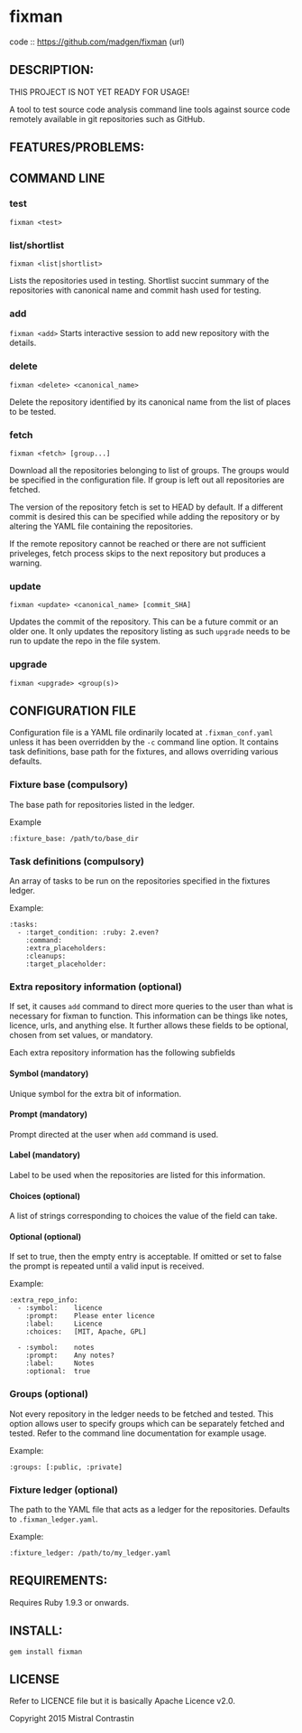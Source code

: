 # fixman

code  :: https://github.com/madgen/fixman (url)

## DESCRIPTION:

THIS PROJECT IS NOT YET READY FOR USAGE!

A tool to test source code analysis command line tools against source code
remotely available in git repositories such as GitHub.

## FEATURES/PROBLEMS:

## COMMAND LINE

### test

`fixman <test>`

### list/shortlist

`fixman <list|shortlist>`

Lists the repositories used in testing. Shortlist succint summary
of the repositories with canonical name and commit hash used for
testing.

### add

`fixman <add>`
Starts interactive session to add new repository with the details.

### delete

`fixman <delete> <canonical_name>`

Delete the repository identified by its canonical name from the list of places
to be tested.

### fetch

`fixman <fetch> [group...]`

Download all the repositories belonging to list of groups. The groups would be
specified in the configuration file. If group is left out all repositories are
fetched.

The version of the repository fetch is set to HEAD by default. If a different
commit is desired this can be specified while adding the repository or by
altering the YAML file containing the repositories.

If the remote repository cannot be reached or there are not sufficient
priveleges, fetch process skips to the next repository but produces a
warning.

### update

`fixman <update> <canonical_name> [commit_SHA]`

Updates the commit of the repository. This can be a future commit or an older
one. It only updates the repository listing as such `upgrade` needs to be run to
update the repo in the file system.

### upgrade

`fixman <upgrade> <group(s)>`

## CONFIGURATION FILE

Configuration file is a YAML file ordinarily located at `.fixman_conf.yaml`
unless it has been overridden by the `-c` command line option. It contains
task definitions, base path for the fixtures, and allows overriding various
defaults.

### Fixture base (compulsory)

The base path for repositories listed in the ledger.

Example

```
:fixture_base: /path/to/base_dir
```

### Task definitions (compulsory)

An array of tasks to be run on the repositories specified in the fixtures
ledger.

Example:

```
:tasks:
  - :target_condition: :ruby: 2.even?
    :command:
    :extra_placeholders:
    :cleanups:
    :target_placeholder:
```

### Extra repository information (optional)

If set, it causes `add` command to direct more queries to the user than what
is necessary for fixman to function. This information can be things like notes,
licence, urls, and anything else. It further allows these fields to be optional,
chosen from set values, or mandatory.

Each extra repository information has the following subfields

#### Symbol (mandatory)
Unique symbol for the extra bit of information.

#### Prompt (mandatory)
Prompt directed at the user when `add` command is used.

#### Label (mandatory)
Label to be used when the repositories are listed for this information.

#### Choices (optional)
A list of strings corresponding to choices the value of the field can take.

#### Optional (optional)
If set to true, then the empty entry is acceptable. If omitted or set to false
the prompt is repeated until a valid input is received.

Example:

```
:extra_repo_info:
  - :symbol:    licence
    :prompt:    Please enter licence
    :label:     Licence
    :choices:   [MIT, Apache, GPL]

  - :symbol:    notes
    :prompt:    Any notes?
    :label:     Notes
    :optional:  true
```

### Groups (optional)

Not every repository in the ledger needs to be fetched and tested. This option
allows user to specify groups which can be separately fetched and tested. Refer
to the command line documentation for example usage.

Example:

```
:groups: [:public, :private]
```

### Fixture ledger (optional)

The path to the YAML file that acts as a ledger for the repositories. Defaults
to `.fixman_ledger.yaml`.

Example:

```
:fixture_ledger: /path/to/my_ledger.yaml
```

## REQUIREMENTS:

Requires Ruby 1.9.3 or onwards.

## INSTALL:

`gem install fixman`

## LICENSE

Refer to LICENCE file but it is basically Apache Licence v2.0.

Copyright 2015 Mistral Contrastin
